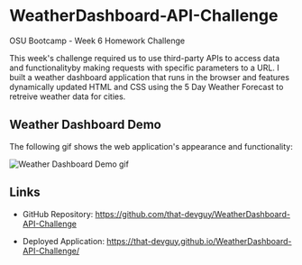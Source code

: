 # WeatherDashboard-API-Challenge
OSU Bootcamp - Week 6 Homework Challenge

This week's challenge required us to use third-party APIs to access data and functionalityby making requests with specific parameters to a URL. I built a weather dashboard application that runs in the browser and features dynamically updated HTML and CSS using the 5 Day Weather Forecast to retreive weather data for cities.

## Weather Dashboard Demo

The following gif shows the web application's appearance and functionality:

![Weather Dashboard Demo gif]() 

## Links

- GitHub Repository: https://github.com/that-devguy/WeatherDashboard-API-Challenge

- Deployed Application: https://that-devguy.github.io/WeatherDashboard-API-Challenge/